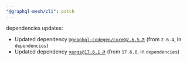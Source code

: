 ```yaml
---
"@graphql-mesh/cli": patch
---
```

dependencies updates:
  - Updated dependency [`@graphql-codegen/core@2.6.5` ↗︎](https://www.npmjs.com/package/@graphql-codegen/core/v/2.6.5) (from `2.6.4`, in `dependencies`)
  - Updated dependency [`yargs@17.6.1` ↗︎](https://www.npmjs.com/package/yargs/v/17.6.1) (from `17.6.0`, in `dependencies`)
